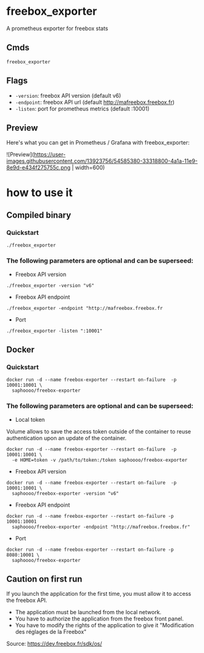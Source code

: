 # freebox_exporter
A prometheus exporter for freebox stats

## Cmds

`freebox_exporter`

## Flags

- `-version`: freebox API version (default v6)
- `-endpoint`: freebox API url (default http://mafreebox.freebox.fr)
- `-listen`: port for prometheus metrics (default :10001)

## Preview

Here's what you can get in Prometheus / Grafana with freebox_exporter:

![Preview](https://user-images.githubusercontent.com/13923756/54585380-33318800-4a1a-11e9-8e9d-e434f275755c.png | width=600)

# how to use it

## Compiled binary

### Quickstart

```
./freebox_exporter
```

### The following parameters are optional and can be superseed:

- Freebox API version

```
./freebox_exporter -version "v6"
```

- Freebox API endpoint

```
./freebox_exporter -endpoint "http://mafreebox.freebox.fr
```

- Port

```
./freebox_exporter -listen ":10001"
```

## Docker 

### Quickstart
  
```
docker run -d --name freebox-exporter --restart on-failure  -p 10001:10001 \
  saphoooo/freebox-exporter
```

### The following parameters are optional and can be superseed:

- Local token

Volume allows to save the access token outside of the container to reuse authentication upon an update of the container.

```
docker run -d --name freebox-exporter --restart on-failure  -p 10001:10001 \
  -e HOME=token -v /path/to/token:/token saphoooo/freebox-exporter
```

- Freebox API version

```
docker run -d --name freebox-exporter --restart on-failure  -p 10001:10001 \
  saphoooo/freebox-exporter -version "v6"
```

- Freebox API endpoint

```
docker run -d --name freebox-exporter --restart on-failure -p 10001:10001
  saphoooo/freebox-exporter -endpoint "http://mafreebox.freebox.fr"
```

- Port

```
docker run -d --name freebox-exporter --restart on-failure -p 8080:10001 \
  saphoooo/freebox-exporter
```

## Caution on first run
If you launch the application for the first time, you must allow it to access the freebox API.
- The application must be launched from the local network.
- You have to authorize the application from the freebox front panel.
- You have to modify the rights of the application to give it "Modification des réglages de la Freebox"
  
Source: https://dev.freebox.fr/sdk/os/
